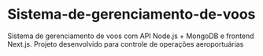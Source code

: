 # Sistema-de-gerenciamento-de-voos
Sistema de gerenciamento de voos com API Node.js + MongoDB e frontend Next.js. Projeto desenvolvido para controle de operações aeroportuárias
